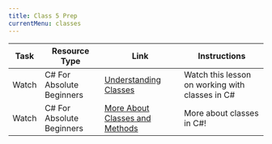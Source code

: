```yaml
---
title: Class 5 Prep
currentMenu: classes
---
```


Task | Resource Type | Link | Instructions
|----|---------------|------|-------------|
Watch | C# For Absolute Beginners | [Understanding Classes](https://mva.microsoft.com/en-us/training-courses/c-fundamentals-for-absolute-beginners-16169?l=LK8n0uQIC_306218949) | Watch this lesson on working with classes in C#
Watch | C# For Absolute Beginners | [More About Classes and Methods](https://mva.microsoft.com/en-us/training-courses/c-fundamentals-for-absolute-beginners-16169?l=ymM4awQIC_5206218949) | More about classes in C#!
